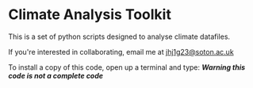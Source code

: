 # Climate Analysis Toolkit

This is a set of python scripts designed to analyse climate datafiles.

If you're interested in collaborating, email me at jhj1g23@soton.ac.uk

To install a copy of this code, open up a terminal and type:
 ***Warning this code is not a complete code***

